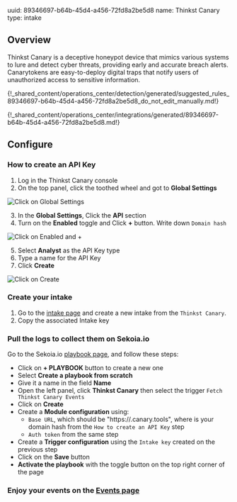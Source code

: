 uuid: 89346697-b64b-45d4-a456-72fd8a2be5d8
name: Thinkst Canary
type: intake

## Overview

Thinkst Canary is a deceptive honeypot device that mimics various systems to lure and detect cyber threats, providing early and accurate breach alerts. Canarytokens are easy-to-deploy digital traps that notify users of unauthorized access to sensitive information.

{!_shared_content/operations_center/detection/generated/suggested_rules_89346697-b64b-45d4-a456-72fd8a2be5d8_do_not_edit_manually.md!}

{!_shared_content/operations_center/integrations/generated/89346697-b64b-45d4-a456-72fd8a2be5d8.md!}

## Configure

### How to create an API Key
1. Log in the Thinkst Canary console
2. On the top panel, click the toothed wheel and got to **Global Settings**

![Click on Global Settings](/assets/operation_center/integration_catalog/cloud_and_saas/thinkst_canary/thinkstcanary_step01.png)

3. In the **Global Settings**, Click the **API** section
4. Turn on the **Enabled** toggle and Click **+** button. Write down `Domain hash`

![Click on Enabled and +](/assets/operation_center/integration_catalog/cloud_and_saas/thinkst_canary/thinkstcanary_step02.png)

5. Select **Analyst** as the API Key type
6. Type a name for the API Key
7. Click **Create**

![Click on Create](/assets/operation_center/integration_catalog/cloud_and_saas/thinkst_canary/thinkstcanary_step03.png)


### Create your intake

1. Go to the [intake page](https://app.sekoia.io/operations/intakes) and create a new intake from the `Thinkst Canary`.
2. Copy the associated Intake key

### Pull the logs to collect them on Sekoia.io

Go to the Sekoia.io [playbook page](https://app.sekoia.io/operations/playbooks), and follow these steps:
  
- Click on **+ PLAYBOOK** button to create a new one
- Select **Create a playbook from scratch**
- Give it a name in the field **Name**
- Open the left panel, click **Thinkst Canary** then select the trigger `Fetch Thinkst Canary Events`
- Click on **Create**
- Create a **Module configuration** using:
    - `Base URL`, which should be "https://<DOMAINHASH>.canary.tools", where <DOMAINHASH> is your domain hash from the `How to create an API Key` step
    - `Auth token` from the same step
- Create a **Trigger configuration** using the `Intake key` created on the previous step
- Click on the **Save** button
- **Activate the playbook** with the toggle button on the top right corner of the page

### Enjoy your events on the [Events page](https://app.sekoia.io/operations/events)
